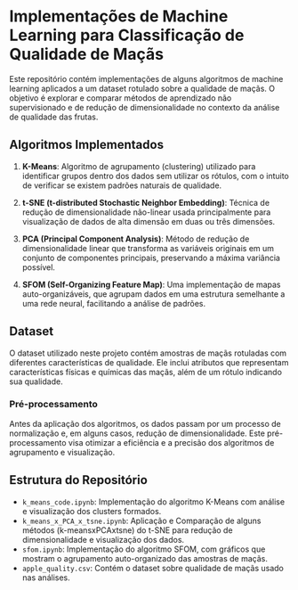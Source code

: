 # Implementações de Machine Learning para Classificação de Qualidade de Maçãs

Este repositório contém implementações de alguns algoritmos de machine learning aplicados a um dataset rotulado sobre a qualidade de maçãs. O objetivo é explorar e comparar métodos de aprendizado não supervisionado e de redução de dimensionalidade no contexto da análise de qualidade das frutas.

## Algoritmos Implementados

1. **K-Means**: Algoritmo de agrupamento (clustering) utilizado para identificar grupos dentro dos dados sem utilizar os rótulos, com o intuito de verificar se existem padrões naturais de qualidade.

2. **t-SNE (t-distributed Stochastic Neighbor Embedding)**: Técnica de redução de dimensionalidade não-linear usada principalmente para visualização de dados de alta dimensão em duas ou três dimensões.

3. **PCA (Principal Component Analysis)**: Método de redução de dimensionalidade linear que transforma as variáveis originais em um conjunto de componentes principais, preservando a máxima variância possível.

4. **SFOM (Self-Organizing Feature Map)**: Uma implementação de mapas auto-organizáveis, que agrupam dados em uma estrutura semelhante a uma rede neural, facilitando a análise de padrões.

## Dataset

O dataset utilizado neste projeto contém amostras de maçãs rotuladas com diferentes características de qualidade. Ele inclui atributos que representam características físicas e químicas das maçãs, além de um rótulo indicando sua qualidade.

### Pré-processamento

Antes da aplicação dos algoritmos, os dados passam por um processo de normalização e, em alguns casos, redução de dimensionalidade. Este pré-processamento visa otimizar a eficiência e a precisão dos algoritmos de agrupamento e visualização.

## Estrutura do Repositório

- `k_means_code.ipynb`: Implementação do algoritmo K-Means com análise e visualização dos clusters formados.
- `k_means_x_PCA_x_tsne.ipynb`: Aplicação e Comparação de alguns métodos (k-meansxPCAxtsne) do t-SNE para redução de dimensionalidade e visualização dos dados.
- `sfom.ipynb`: Implementação do algoritmo SFOM, com gráficos que mostram o agrupamento auto-organizado das amostras de maçãs.
- `apple_quality.csv`: Contém o dataset sobre qualidade de maçãs usado nas análises.

